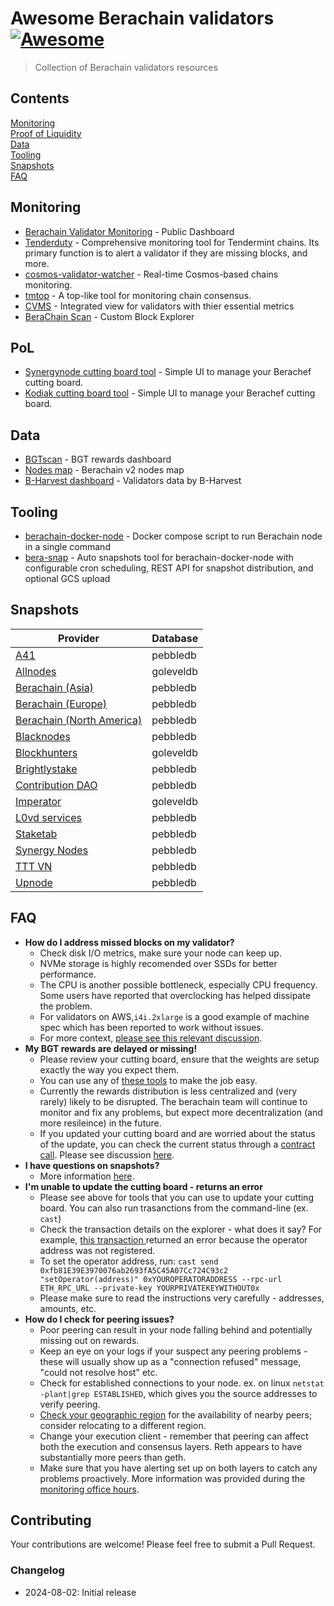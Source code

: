 # Awesome Berachain validators [![Awesome](https://awesome.re/badge.svg)](https://awesome.re)

> Collection of Berachain validators resources

## Contents
[Monitoring](#monitoring)  
[Proof of Liquidity](#pol)  
[Data](#data)  
[Tooling](#tooling)  
[Snapshots](#snapshots)  
[FAQ](#faq)  

## Monitoring

* [Berachain Validator Monitoring](https://grafana.tools.berachain.com/public-dashboards/d2ebb1bef39846c194e9fb731526856f?orgId=1&from=1727808520612&to=1727851720612) - Public Dashboard
* [Tenderduty](https://github.com/blockpane/tenderduty) - Comprehensive monitoring tool for Tendermint chains. Its primary function is to alert a validator if they are missing blocks, and more.
* [cosmos-validator-watcher](https://github.com/kilnfi/cosmos-validator-watcher) - Real-time Cosmos-based chains monitoring.
* [tmtop](https://github.com/QuokkaStake/tmtop) - A top-like tool for monitoring chain consensus.
* [CVMS](https://github.com/cosmostation/cvms) - Integrated view for validators with thier essential metrics
* [BeraChain Scan](https://berachainscan.com) - Custom Block Explorer

## PoL

* [Synergynode cutting board tool](https://beratools.synergynodes.com/) - Simple UI to manage your Berachef cutting board.
* [Kodiak cutting board tool](https://cutting-board.beraden.com/) - Simple UI to manage your Berachef cutting board.

## Data
* [BGTscan](https://bgtscan.com/) - BGT rewards dashboard
* [Nodes map](https://services.tienthuattoan.com/testnet/berachain-v2/map) - Berachain v2 nodes map
* [B-Harvest dashboard](https://bera-dashboard.bharvest.io/) - Validators data by B-Harvest

## Tooling

* [berachain-docker-node](https://github.com/upnodedev/berachain-docker-node) - Docker compose script to run Berachain node in a single command
* [bera-snap](https://github.com/upnodedev/bera-snap) - Auto snapshots tool for berachain-docker-node with configurable cron scheduling, REST API for snapshot distribution, and optional GCS upload

## Snapshots

| Provider                                                                                                        | Database  |
|-----------------------------------------------------------------------------------------------------------------|-----------|
| [A41](https://narrow-cello-dab.notion.site/A41-Berachain-Testnet-v2-Snapshots-4d39b8e7046e4fc8bce4ce9cf5053b97) | pebbledb  |
| [Allnodes](https://www.publicnode.com/snapshots#berachain)                                                      | goleveldb |
| [Berachain (Asia)](https://storage.googleapis.com/bartio-snapshot-as/index.html)                                | pebbledb  |
| [Berachain (Europe)](https://storage.googleapis.com/bartio-snapshot-eu/index.html)                              | pebbledb  |
| [Berachain (North America)](https://storage.googleapis.com/bartio-snapshot/index.html)                          | pebbledb  |
| [Blacknodes](https://services.blacknodes.net/Berachain-V2/)                                                     | pebbledb  |
| [Blockhunters](https://blockhunters.dev/testnet/berachainv2/snapshot)                                           | goleveldb |
| [Brightlystake](https://testnet-berav2.brightlystake.com/snapshot/)                                             | pebbledb  |
| [Contribution DAO](https://services.contributiondao.com/testnet/berachain-v2/snapshots)                         | pebbledb  |
| [Imperator](https://www.imperator.co/services/chain-services/testnets/bera-v2)                                  | goleveldb |
| [L0vd services](https://chain-services.l0vd.com/testnets/berachain_v2/snapshot#sync-from-snapshot-pebbledb)     | pebbledb  |
| [Staketab](https://services.staketab.org/docs/beacon-testnet/snapshot)                                          | pebbledb  |
| [Synergy Nodes](https://synergynodes.com/service/berachain-v2-testnet)                                          | pebbledb  |
| [TTT VN](https://services.tienthuattoan.com/testnet/berachain-v2/snapshot)                                      | pebbledb  |
| [Upnode](https://bera.upnode.org/berachainv2/snapshots)                                                         | pebbledb  |

## FAQ
* **How do I address missed blocks on my validator?**
    * Check disk I/O metrics, make sure your node can keep up.
    * NVMe storage is highly recomended over SSDs for better performance.
    * The CPU is another possible bottleneck, especially CPU frequency. Some users have reported that overclocking has helped dissipate the problem.
    * For validators on AWS,`i4i.2xlarge` is a good example of machine spec which has been reported to work without issues.
    * For more context, [please see this relevant discussion](https://discord.com/channels/924442927399313448/1245159849986228284/1273677626615009443).
* **My BGT rewards are delayed or missing!**
  * Please review your cutting board, ensure that the weights are setup exactly the way you expect them.
  * You can use any of [these tools](#pol) to make the job easy.
  * Currently the rewards distribution is less centralized and (very rarely) likely to be disrupted. The berachain team will continue to monitor and fix any problems, but expect more decentralization (and more resileince) in the future.
  * If you updated your cutting board and are worried about the status of the update, you can check the current status through a [contract call](https://docs.berachain.com/developers/contracts/berachef). Please see discussion [here](https://discord.com/channels/924442927399313448/1245159849986228284/1275152865089949781).
* **I have questions on snapshots?**
  * More information [here](snapshots.md).
* **I'm unable to update the cutting board - returns an error**
  * Please see above for tools that you can use to update your cutting board. You can also run trasanctions from the command-line (ex. `cast`)
  * Check the transaction details on the explorer - what does it say? For example, [this transaction ](https://bartio.beratrail.io/tx/0x0ad986617ee16ebb60b04b988d4aa845e817e3788702b716b949eeeb0986b17f) returned an error because the operator address was not registered.
  * To set the operator address, run: `cast send 0xfb81E39E3970076ab2693fA5C45A07Cc724C93c2 "setOperator(address)" 0xYOUROPERATORADDRESS --rpc-url ETH_RPC_URL --private-key YOURPRIVATEKEYWITHOUT0x`
  * Please make sure to read the instructions very carefully - addresses, amounts, etc.
* **How do I check for peering issues?**
  * Poor peering can result in your node falling behind and potentially missing out on rewards.
  * Keep an eye on your logs if your suspect any peering problems - these will usually show up as a "connection refused" message, "could not resolve host" etc.
  * Check for established connections to your node. ex. on linux `netstat -plant|grep ESTABLISHED`, which gives you the source addresses to verify peering.
  * [Check your geographic region](https://services.tienthuattoan.com/testnet/berachain-v2/map) for the availability of nearby peers; consider relocating to a different region.
  * Change your execution client - remember that peering can affect both the execution and consensus layers. Reth appears to have substantially more peers than geth.
  * Make sure that you have alerting set up on both layers to catch any problems proactively. More information was provided during the [monitoring office hours](https://discord.com/channels/924442927399313448/1245528095553753169/1270454196940046418).

## Contributing

Your contributions are welcome! Please feel free to submit a Pull Request.

### Changelog

* 2024-08-02: Initial release
